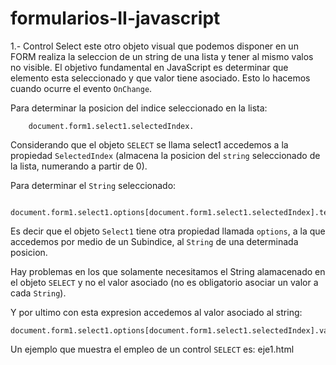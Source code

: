 formularios-II-javascript
========================
1.- Control Select
	este otro objeto visual que podemos disponer en un FORM realiza la seleccion de un string de una lista y tener al mismo valos no visible. 
	El objetivo fundamental en JavaScript es determinar que elemento esta seleccionado y que valor tiene asociado.
	Esto lo hacemos cuando ocurre el evento `OnChange`.

Para determinar la posicion del indice seleccionado en la lista:

		document.form1.select1.selectedIndex.

Considerando que el objeto `SELECT` se llama select1 accedemos a la propiedad `SelectedIndex` (almacena la posicion del `string` seleccionado de la lista, numerando a partir de 0).

Para determinar el `String` seleccionado:

		document.form1.select1.options[document.form1.select1.selectedIndex].text

Es decir que el objeto `Select1` tiene otra propiedad llamada `options`, a la que accedemos por medio de un Subindice, al `String` de una determinada posicion.

Hay problemas en los que solamente necesitamos el String alamacenado en el objeto `SELECT` y no el valor asociado (no es obligatorio asociar un valor a cada `String`).

Y por ultimo con esta expresion accedemos al valor asociado al string:

	document.form1.select1.options[document.form1.select1.selectedIndex].value

Un ejemplo que muestra el empleo de un control `SELECT` es: eje1.html